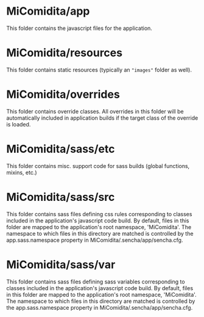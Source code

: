 # MiComidita/app

This folder contains the javascript files for the application.

# MiComidita/resources

This folder contains static resources (typically an `"images"` folder as well).

# MiComidita/overrides

This folder contains override classes. All overrides in this folder will be 
automatically included in application builds if the target class of the override
is loaded.

# MiComidita/sass/etc

This folder contains misc. support code for sass builds (global functions, 
mixins, etc.)

# MiComidita/sass/src

This folder contains sass files defining css rules corresponding to classes
included in the application's javascript code build.  By default, files in this 
folder are mapped to the application's root namespace, 'MiComidita'. The
namespace to which files in this directory are matched is controlled by the
app.sass.namespace property in MiComidita/.sencha/app/sencha.cfg. 

# MiComidita/sass/var

This folder contains sass files defining sass variables corresponding to classes
included in the application's javascript code build.  By default, files in this 
folder are mapped to the application's root namespace, 'MiComidita'. The
namespace to which files in this directory are matched is controlled by the
app.sass.namespace property in MiComidita/.sencha/app/sencha.cfg. 
